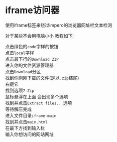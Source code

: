 # iframe访问器

使用iframe标签来绕过impero的浏览器网址栏文本检测

对于某些不会用电脑小小 教程如下:

点击绿色的`code`字样的按钮<br>
点击`local`字样<br>
点击最下行的`Download ZIP`<br>
进入你的文件资源管理器<br>
点击`Download`分区<br>
找到你刚刚下载的文件(是以`.zip`结尾)<br>
右键它<br>
找到选项`7-Zip`<br>
鼠标悬浮在上面 会出现多个选项<br>
找到并点击`Extract files...`选项<br>
等待解压完成<br>
进入文件目录`iframe-main`<br>
找到并点击`main.html`<br>
在最下方找到输入栏<br>
输入你想访问的网站网址<br>
